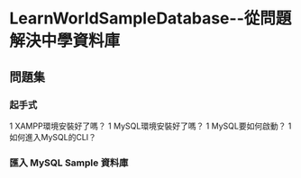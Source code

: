 # LearnWorldSampleDatabase--從問題解決中學**資料庫**
## 問題集
### 起手式
1 XAMPP環境安裝好了嗎？
1 MySQL環境安裝好了嗎？
1 MySQL要如何啟動？
1 如何進入MySQL的CLI？
### 匯入 MySQL Sample 資料庫
